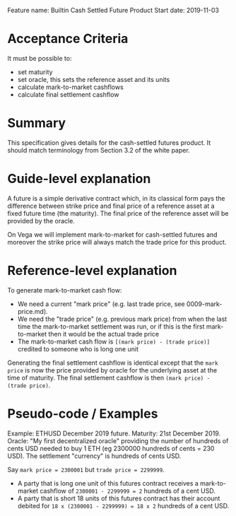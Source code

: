 Feature name: Builtin Cash Settled Future Product
Start date: 2019-11-03


# Acceptance Criteria
It must be possible to:
- set maturity
- set oracle, this sets the reference asset and its units 
- calculate mark-to-market cashflows
- calculate final settlement cashflow

# Summary
This specification gives details for the cash-settled futures product. It should match terminology from Section 3.2 of the white paper. 

# Guide-level explanation
A future is a simple derivative contract which, in its classical form pays the difference between strike price and final price of a reference asset at a fixed future time (the maturity). The final price of the reference asset will be provided by the oracle. 

On Vega we will implement mark-to-market for cash-settled futures and moreover the strike price
will always match the trade price for this product. 

# Reference-level explanation
To generate mark-to-market cash flow: 
- We need a current "mark price" (e.g. last trade price,  see 0009-mark-price.md). 
- We need the "trade price" (e.g. previous mark price) from when the last time the mark-to-market settlement was run, or if this is the first mark-to-market then it would be the actual trade price
- The mark-to-market cash flow is `[(mark price) - (trade price)]` credited to someone who is long one unit 

Generating the final settlement cashflow is identical except that the `mark price` is now the price provided by oracle for the underlying asset at the time of maturity. The final settlement cashflow is then `(mark price) - (trade price)`.

# Pseudo-code / Examples
Example: ETHUSD December 2019 future. 
Maturity: 21st December 2019.
Oracle: "My first decentralized oracle" providing the number of hundreds of cents USD needed to buy 1 ETH (eg 2300000 hundreds of cents = 230 USD). The settlement "currency" is hundreds of cents USD.

Say `mark price = 2300001` but `trade price = 2299999`. 
- A party that is long one unit of this futures contract receives a mark-to-market cashflow of  `2300001 - 2299999 = 2` hundreds of a cent USD. 
- A party that is short 18 units of this futures contract has their account debited for `18 x (2300001 - 2299999) = 18 x 2` hundreds of a cent USD. 

